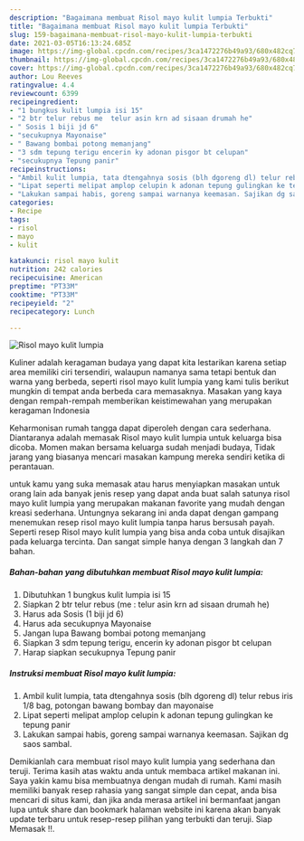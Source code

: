 ```yaml
---
description: "Bagaimana membuat Risol mayo kulit lumpia Terbukti"
title: "Bagaimana membuat Risol mayo kulit lumpia Terbukti"
slug: 159-bagaimana-membuat-risol-mayo-kulit-lumpia-terbukti
date: 2021-03-05T16:13:24.685Z
image: https://img-global.cpcdn.com/recipes/3ca1472276b49a93/680x482cq70/risol-mayo-kulit-lumpia-foto-resep-utama.jpg
thumbnail: https://img-global.cpcdn.com/recipes/3ca1472276b49a93/680x482cq70/risol-mayo-kulit-lumpia-foto-resep-utama.jpg
cover: https://img-global.cpcdn.com/recipes/3ca1472276b49a93/680x482cq70/risol-mayo-kulit-lumpia-foto-resep-utama.jpg
author: Lou Reeves
ratingvalue: 4.4
reviewcount: 6399
recipeingredient:
- "1 bungkus kulit lumpia isi 15"
- "2 btr telur rebus me  telur asin krn ad sisaan drumah he"
- " Sosis 1 biji jd 6"
- "secukupnya Mayonaise"
- " Bawang bombai potong memanjang"
- "3 sdm tepung terigu encerin ky adonan pisgor bt celupan"
- "secukupnya Tepung panir"
recipeinstructions:
- "Ambil kulit lumpia, tata dtengahnya sosis (blh dgoreng dl) telur rebus iris 1/8 bag, potongan bawang bombay dan mayonaise"
- "Lipat seperti melipat amplop celupin k adonan tepung gulingkan ke tepung panir"
- "Lakukan sampai habis, goreng sampai warnanya keemasan. Sajikan dg saos sambal."
categories:
- Recipe
tags:
- risol
- mayo
- kulit

katakunci: risol mayo kulit 
nutrition: 242 calories
recipecuisine: American
preptime: "PT33M"
cooktime: "PT33M"
recipeyield: "2"
recipecategory: Lunch

---
```



![Risol mayo kulit lumpia](https://img-global.cpcdn.com/recipes/3ca1472276b49a93/680x482cq70/risol-mayo-kulit-lumpia-foto-resep-utama.jpg)

Kuliner adalah keragaman budaya yang dapat kita lestarikan karena setiap area memiliki ciri tersendiri, walaupun namanya sama tetapi bentuk dan warna yang berbeda, seperti risol mayo kulit lumpia yang kami tulis berikut mungkin di tempat anda berbeda cara memasaknya. Masakan yang kaya dengan rempah-rempah memberikan keistimewahan yang merupakan keragaman Indonesia

Keharmonisan rumah tangga dapat diperoleh dengan cara sederhana. Diantaranya adalah memasak Risol mayo kulit lumpia untuk keluarga bisa dicoba. Momen makan bersama keluarga sudah menjadi budaya, Tidak jarang yang biasanya mencari masakan kampung mereka sendiri ketika di perantauan.



untuk kamu yang suka memasak atau harus menyiapkan masakan untuk orang lain ada banyak jenis resep yang dapat anda buat salah satunya risol mayo kulit lumpia yang merupakan makanan favorite yang mudah dengan kreasi sederhana. Untungnya sekarang ini anda dapat dengan gampang menemukan resep risol mayo kulit lumpia tanpa harus bersusah payah.
Seperti resep Risol mayo kulit lumpia yang bisa anda coba untuk disajikan pada keluarga tercinta. Dan sangat simple hanya dengan 3 langkah dan 7 bahan.


<!--inarticleads1-->

##### Bahan-bahan yang dibutuhkan membuat Risol mayo kulit lumpia:

1. Dibutuhkan 1 bungkus kulit lumpia isi 15
1. Siapkan 2 btr telur rebus (me : telur asin krn ad sisaan drumah he)
1. Harus ada  Sosis (1 biji jd 6)
1. Harus ada secukupnya Mayonaise
1. Jangan lupa  Bawang bombai potong memanjang
1. Siapkan 3 sdm tepung terigu, encerin ky adonan pisgor bt celupan
1. Harap siapkan secukupnya Tepung panir




<!--inarticleads2-->

##### Instruksi membuat  Risol mayo kulit lumpia:

1. Ambil kulit lumpia, tata dtengahnya sosis (blh dgoreng dl) telur rebus iris 1/8 bag, potongan bawang bombay dan mayonaise
1. Lipat seperti melipat amplop celupin k adonan tepung gulingkan ke tepung panir
1. Lakukan sampai habis, goreng sampai warnanya keemasan. Sajikan dg saos sambal.




Demikianlah cara membuat risol mayo kulit lumpia yang sederhana dan teruji. Terima kasih atas waktu anda untuk membaca artikel makanan ini. Saya yakin kamu bisa membuatnya dengan mudah di rumah. Kami masih memiliki banyak resep rahasia yang sangat simple dan cepat, anda bisa mencari di situs kami, dan jika anda merasa artikel ini bermanfaat jangan lupa untuk share dan bookmark halaman website ini karena akan banyak update terbaru untuk resep-resep pilihan yang terbukti dan teruji. Siap Memasak !!. 
